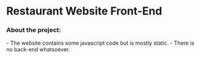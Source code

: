 <h1>Restaurant Website Front-End</h1>
<h3>About the project:</h3>
- The website contains some javascript code but is mostly static.
- There is no back-end whatsoever.
